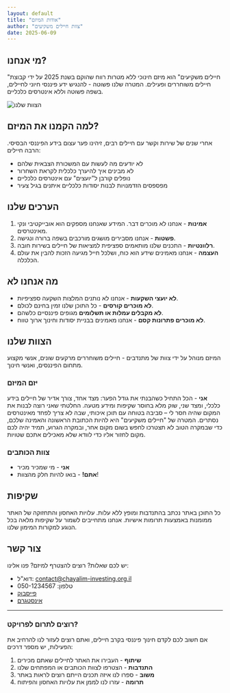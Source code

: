 ```yaml
---
layout: default
title: "אודות המיזם"
author: "צוות חיילים משקיעים"
date: 2025-06-09
---
```


## מי אנחנו?

"חיילים משקיעים" הוא מיזם חינוכי ללא מטרות רווח שהוקם בשנת 2025 על ידי קבוצת חיילים משוחררים ופעילים. המטרה שלנו פשוטה - להנגיש ידע פיננסי חיוני לחיילים, בשפה פשוטה וללא אינטרסים כלכליים.

![הצוות שלנו](https://placehold.co/800x400/1e293b/FFFFFF?text=הצוות+שלנו)

## למה הקמנו את המיזם?

אחרי שנים של שירות וקשר עם חיילים רבים, זיהינו פער עצום בידע הפיננסי הבסיסי. הרבה חיילים:

- לא יודעים מה לעשות עם המשכורת הצבאית שלהם
- לא מבינים איך להיערך כלכלית לקראת השחרור
- נופלים קורבן ל"יועצים" עם אינטרסים כלכליים
- מפספסים הזדמנויות לבנות יסודות כלכליים איתנים בגיל צעיר

## הערכים שלנו

1. **אמינות** - אנחנו לא מוכרים דבר. המידע שאנחנו מספקים הוא אובייקטיבי ונקי מאינטרסים.
2. **פשטות** - אנחנו מסבירים מושגים מורכבים בשפה ברורה ונגישה.
3. **רלוונטיות** - התכנים שלנו מותאמים ספציפית למציאות של חיילים בשירות חובה.
4. **העצמה** - אנחנו מאמינים שידע הוא כוח, ושלכל חייל מגיעה הזכות להבין את עולם הכלכלה.

## מה אנחנו לא

- **לא יועצי השקעות** - אנחנו לא נותנים המלצות השקעה ספציפיות.
- **לא מוכרים קורסים** - כל התוכן שלנו זמין בחינם לכולם.
- **לא מקבלים עמלות או תשלומים** מגופים פיננסיים כלשהם.
- **לא מוכרים פתרונות קסם** - אנחנו מאמינים בבניית יסודות וחינוך ארוך טווח.

## הצוות שלנו

המיזם מנוהל על ידי צוות של מתנדבים - חיילים משוחררים מרקעים שונים, אנשי מקצוע מתחום הפיננסים, ואנשי חינוך.

### יזם המיזם

**אני** -     הכל התחיל כשהבנתי את גודל הפער: מצד אחד, צורך אדיר של חיילים בידע כלכלי, ומצד שני, שוק מלא בחוסר שקיפות ומידע מטעה. החלטתי שאני רוצה לבנות את המקום שהיה חסר לי – סביבה בטוחה עם תוכן איכותי, שבה לא צריך לפחד מאינטרסים נסתרים. המטרה של "חיילים משקיעים" היא להיות הכתובת הראשונה והאמינה שלכם, כדי שבמקרה הטוב לא תצטרכו לחפש בשום מקום אחר, ובמקרה הגרוע, תמיד יהיה לכם מקום לחזור אליו כדי לוודא שלא מאכילים אתכם שטויות.



### צוות הכותבים

- **אני** - מי שמכיר מכיר
- **אתם!** - בואו להיות חלק מהצוות!


## שקיפות

כל התוכן באתר נכתב בהתנדבות ומופץ ללא עלות. עלויות האחסון והתחזוקה של האתר ממומנות באמצעות תרומות אישיות. אנחנו מתחייבים לשמור על שקיפות מלאה בכל הנוגע למקורות המימון שלנו.

## צור קשר

יש לכם שאלות? רוצים להצטרף למיזם? פנו אלינו:

- דוא"ל: contact@chayalim-investing.org.il
- טלפון: 050-1234567
- [פייסבוק](https://www.facebook.com)
- [אינסטגרם](https://www.instagram.com)

---
### רוצים לתרום לפרויקט?

אם חשוב לכם לקדם חינוך פיננסי בקרב חיילים, ואתם רוצים לעזור לנו להרחיב את הפעילות, יש מספר דרכים:

1. **שיתוף** - העבירו את האתר לחיילים שאתם מכירים
2. **התנדבות** - הצטרפו לצוות הכותבים או המפתחים שלנו
3. **משוב** - ספרו לנו איזה תכנים הייתם רוצים לראות באתר
4. **תרומה** - עזרו לנו לממן את עלויות האחסון והפיתוח